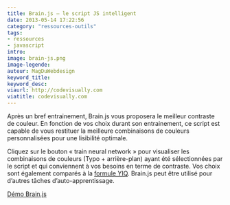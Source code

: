 ```yaml
---
title: Brain.js – le script JS intelligent
date: 2013-05-14 17:22:56
category: "ressources-outils"
tags:
- ressources
- javascript
intro:
image: brain-js.png
image-legende:
auteur: MagDuWebdesign
keyword_title:
keyword_desc:
viaurl: http://codevisually.com
viatitle: codevisually.com
---
```


<p>Après un bref entrainement, Brain.js vous proposera le meilleur contraste de couleur. En fonction de vos choix durant son entrainement, ce script est capable de vous restituer la meilleure combinaisons de couleurs personnalisées pour une lisibilité optimale.</p>
<p>Cliquez sur le bouton «&nbsp;train neural network&nbsp;» pour visualiser les combinaisons de couleurs (Typo + arrière-plan) ayant été sélectionnées par le script et qui conviennent à vos besoins en terme de contraste.&nbsp;Vos choix sont également comparés à la <a title="YIQ" href="http://en.wikipedia.org/wiki/YIQ" target="_blank">formule YIQ</a>. Brain.js peut être utilisé pour d’autres tâches d’auto-apprentissage.</p>
<p><a class="button primary radius" href="http://harthur.github.io/brain/" target="_blank">Démo Brain.js</a></p>
